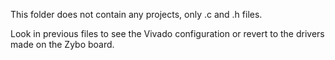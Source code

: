 This folder does not contain any projects, only .c and .h files.

Look in previous files to see the Vivado configuration or revert to the drivers made on the Zybo board.